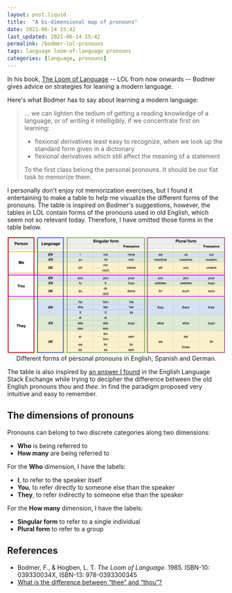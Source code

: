 ```yaml
---
layout: post.liquid
title:  "A bi-dimensional map of pronouns"
date: 2021-06-14 15:42
last_updated: 2021-06-14 15:42
permalink: /bodmer-lol-pronouns
tags: language loom-of-language pronouns
categories: [language, pronouns]
---
```

In his book, [The Loom of Language](bodmer-lol-pronouns#references) -- LOL from now onwards --
Bodmer gives advice on strategies for leaning a modern language.

Here's what Bodmer has to say about learning a modern language:

> ... we can lighten the tedium of getting a reading knowledge of a language, or of
> writing it intelligibly, if we concentrate first on learning:
> - flexional derivatives least easy to recognize, when we look up the standard form
> given in a dictionary
> - flexional derivatives which still affect the meaning of a statement
>
> To the first class belong the personal pronouns. It should be our fist task to memorize
> them.

I personally don't enjoy rot memorization exercises, but I found it entertaining to
make a table to help me visualize the different forms of the pronouns. The table is
inspired on Bodmer's suggestions, however, the tables in LOL contain forms of the pronouns
used in old English, which seem not so relevant today. Therefore, I have omitted those
forms in the table below.

<div style="text-align: center">
    <img src="/assets/images/pronouns-loom-of-language.png">
    <figcaption>
        Different forms of personal pronouns in English, Spanish and German.
    </figcaption>
</div>

The table is also inspired by [an answer I found](#references) in the English Language
Stack Exchange while trying to decipher the difference between the old
English pronouns _thou_ and _thee_. In find the paradigm proposed very intuitive and
easy to remember.

## The dimensions of pronouns

Pronouns can belong to two discrete categories along two dimensions:

- **Who** is being referred to
- **How many** are being referred to

For the **Who** dimension, I have the labels:

- **I**, to refer to the speaker itself
- **You**, to refer directly to someone else than the speaker
- **They**, to refer indirectly to someone else than the speaker

For the **How many** dimension, I have the labels:

- **Singular form** to refer to a single individual
- **Plural form** to refer to a group


## References

- Bodmer, F., & Hogben, L. T. _The Loom of Language_. 1985.
  ISBN-10: 039330034X, ISBN-13: 978-0393300345
- [What is the difference between “thee” and “thou”?](https://english.stackexchange.com/a/326299/228945)


